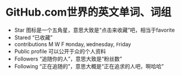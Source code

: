 # GitHub.com世界的英文单词、词组
- Star 图标是一个五角星，意思大致是“点击来收藏”吧，相当于favorite
- Stared “已收藏”
- contributions M W F `M`onday, `W`ednesday, `F`riday
- Public profile 可以公开于众的个人资料
- Followers “追随你的人”，意思大致是“粉丝数”
- Following “正在追随的”，意思大概是“正在追求的人吧，啊哈哈”
